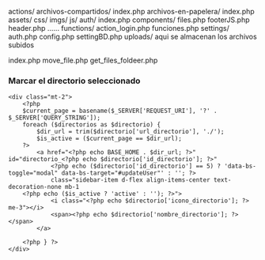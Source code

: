 actions/
archivos-compartidos/
    index.php
archivos-en-papelera/
    index.php
assets/
    css/
    imgs/
    js/
auth/
    index.php
components/
    files.php
    footerJS.php
    header.php
    ......
functions/
    action_login.php
    funciones.php
settings/
    auth.php
    config.php
    settingBD.php
uploads/
    aqui se almacenan los archivos subidos

index.php
move_file.php
get_files_foldeer.php



### Marcar el directorio seleccionado

    <div class="mt-2">
        <?php
        $current_page = basename($_SERVER['REQUEST_URI'], '?' . $_SERVER['QUERY_STRING']);
        foreach ($directorios as $directorio) {
            $dir_url = trim($directorio['url_directorio'], './');
            $is_active = ($current_page == $dir_url);
        ?>
            <a href="<?php echo BASE_HOME . $dir_url; ?>" id="directorio_<?php echo $directorio['id_directorio']; ?>"
                <?php echo ($directorio['id_directorio'] == 5) ? 'data-bs-toggle="modal" data-bs-target="#updateUser"' : ''; ?>
                class="sidebar-item d-flex align-items-center text-decoration-none mb-1 
        <?php echo ($is_active ? 'active' : ''); ?>">
                <i class="<?php echo $directorio['icono_directorio']; ?> me-3"></i>
                <span><?php echo $directorio['nombre_directorio']; ?></span>
            </a>

        <?php } ?>
    </div>